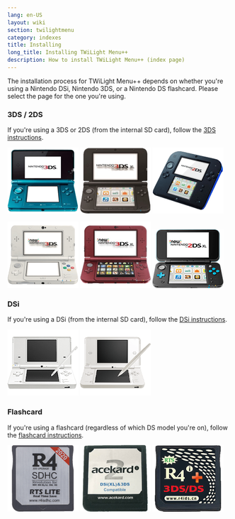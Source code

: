 ```yaml
---
lang: en-US
layout: wiki
section: twilightmenu
category: indexes
title: Installing
long_title: Installing TWiLight Menu++
description: How to install TWiLight Menu++ (index page)
---
```


The installation process for TWiLight Menu++ depends on whether you're using a Nintendo DSi, Nintendo 3DS, or a Nintendo DS flashcard. Please select the page for the one you're using.

### 3DS / 2DS
If you're using a 3DS or 2DS (from the internal SD card), follow the [3DS instructions](installing-3ds).

[![A Nintendo 3DS](/assets/images/consoles/old3ds.png)](installing-3ds) [![A Nintendo 3DS XL](/assets/images/consoles/old3dsxl.png)](installing-3ds) [![A Nintendo 2DS](/assets/images/consoles/2ds.png)](installing-3ds)

[![A New Nintendo 3DS](/assets/images/consoles/new3ds.png)](installing-3ds) [![A New Nintendo 3DS XL](/assets/images/consoles/new3dsxl.png)](installing-3ds) [![A New Nintendo 2DS XL](/assets/images/consoles/new2dsxl.png)](installing-3ds)

### DSi
If you're using a DSi (from the internal SD card), follow the [DSi instructions](installing-dsi).

[![A Nintendo DSi](/assets/images/consoles/dsi.png)](installing-dsi) [![A Nintendo DSi XL](/assets/images/consoles/dsixl.png)](installing-dsi)

### Flashcard
If you're using a flashcard (regardless of which DS model you're on), follow the [flashcard instructions](installing-flashcard).

[![An r4isdhc.com flaschard](/assets/images/consoles/r4isdhc.com.png)](installing-flashcard) [![An Acekard2i flaschard](/assets/images/consoles/acekard2i.png)](installing-flashcard) [![An R4i Gold 3DS Plus flaschard](/assets/images/consoles/r4igold3dsplus.png)](installing-flashcard)
